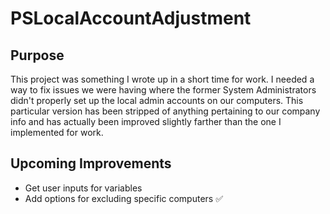 # PSLocalAccountAdjustment

## **Purpose**

This project was something I wrote up in a short time for work. I needed a way to fix issues we were having where the former System Administrators didn't properly set up the local admin accounts on our computers. This particular version has been stripped of anything pertaining to our company info and has actually been improved slightly farther than the one I implemented for work.

## **Upcoming Improvements**

- Get user inputs for variables
- Add options for excluding specific computers :white_check_mark:
